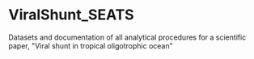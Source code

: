 # ViralShunt_SEATS
Datasets and documentation of all analytical procedures for a scientific paper, "Viral shunt in tropical oligotrophic ocean"

